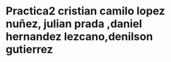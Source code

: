 # Practica2  cristian camilo lopez nuñez, julian prada ,daniel hernandez lezcano,denilson gutierrez

